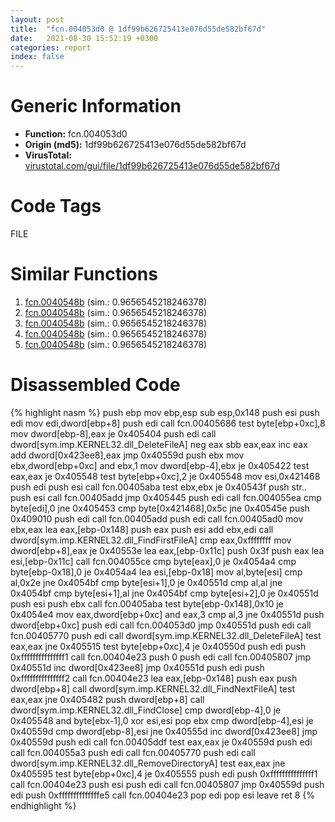 ```yaml
---
layout: post
title:  "fcn.004053d0 @ 1df99b626725413e076d55de582bf67d"
date:   2021-08-30 15:52:19 +0300
categories: report
index: false
---
```


# Generic Information
- **Function:** fcn.004053d0
- **Origin (md5):** 1df99b626725413e076d55de582bf67d
- **VirusTotal:** [virustotal.com/gui/file/1df99b626725413e076d55de582bf67d][virustotal_ref]

# Code Tags
<span class="tag" id="FILE">FILE</span>


# Similar Functions

1. [fcn.0040548b][similar_1_ref] (sim.: 0.9656545218246378)
2. [fcn.0040548b][similar_2_ref] (sim.: 0.9656545218246378)
3. [fcn.0040548b][similar_3_ref] (sim.: 0.9656545218246378)
4. [fcn.0040548b][similar_4_ref] (sim.: 0.9656545218246378)
5. [fcn.0040548b][similar_5_ref] (sim.: 0.9656545218246378)


# Disassembled Code

{% highlight nasm %}
push ebp
mov ebp,esp
sub esp,0x148
push esi
push edi
mov edi,dword[ebp+8]
push edi
call fcn.00405686
test byte[ebp+0xc],8
mov dword[ebp-8],eax
je 0x405404
push edi
call dword[sym.imp.KERNEL32.dll_DeleteFileA]
neg eax
sbb eax,eax
inc eax
add dword[0x423ee8],eax
jmp 0x40559d
push ebx
mov ebx,dword[ebp+0xc]
and ebx,1
mov dword[ebp-4],ebx
je 0x405422
test eax,eax
je 0x405548
test byte[ebp+0xc],2
je 0x405548
mov esi,0x421468
push edi
push esi
call fcn.00405aba
test ebx,ebx
je 0x40543f
push str..
push esi
call fcn.00405add
jmp 0x405445
push edi
call fcn.004055ea
cmp byte[edi],0
jne 0x405453
cmp byte[0x421468],0x5c
jne 0x40545e
push 0x409010
push edi
call fcn.00405add
push edi
call fcn.00405ad0
mov ebx,eax
lea eax,[ebp-0x148]
push eax
push esi
add ebx,edi
call dword[sym.imp.KERNEL32.dll_FindFirstFileA]
cmp eax,0xffffffff
mov dword[ebp+8],eax
je 0x40553e
lea eax,[ebp-0x11c]
push 0x3f
push eax
lea esi,[ebp-0x11c]
call fcn.004055ce
cmp byte[eax],0
je 0x4054a4
cmp byte[ebp-0x18],0
je 0x4054a4
lea esi,[ebp-0x18]
mov al,byte[esi]
cmp al,0x2e
jne 0x4054bf
cmp byte[esi+1],0
je 0x40551d
cmp al,al
jne 0x4054bf
cmp byte[esi+1],al
jne 0x4054bf
cmp byte[esi+2],0
je 0x40551d
push esi
push ebx
call fcn.00405aba
test byte[ebp-0x148],0x10
je 0x4054e4
mov eax,dword[ebp+0xc]
and eax,3
cmp al,3
jne 0x40551d
push dword[ebp+0xc]
push edi
call fcn.004053d0
jmp 0x40551d
push edi
call fcn.00405770
push edi
call dword[sym.imp.KERNEL32.dll_DeleteFileA]
test eax,eax
jne 0x405515
test byte[ebp+0xc],4
je 0x40550d
push edi
push 0xfffffffffffffff1
call fcn.00404e23
push 0
push edi
call fcn.00405807
jmp 0x40551d
inc dword[0x423ee8]
jmp 0x40551d
push edi
push 0xfffffffffffffff2
call fcn.00404e23
lea eax,[ebp-0x148]
push eax
push dword[ebp+8]
call dword[sym.imp.KERNEL32.dll_FindNextFileA]
test eax,eax
jne 0x405482
push dword[ebp+8]
call dword[sym.imp.KERNEL32.dll_FindClose]
cmp dword[ebp-4],0
je 0x405548
and byte[ebx-1],0
xor esi,esi
pop ebx
cmp dword[ebp-4],esi
je 0x40559d
cmp dword[ebp-8],esi
jne 0x40555d
inc dword[0x423ee8]
jmp 0x40559d
push edi
call fcn.00405ddf
test eax,eax
je 0x40559d
push edi
call fcn.004055a3
push edi
call fcn.00405770
push edi
call dword[sym.imp.KERNEL32.dll_RemoveDirectoryA]
test eax,eax
jne 0x405595
test byte[ebp+0xc],4
je 0x405555
push edi
push 0xfffffffffffffff1
call fcn.00404e23
push esi
push edi
call fcn.00405807
jmp 0x40559d
push edi
push 0xffffffffffffffe5
call fcn.00404e23
pop edi
pop esi
leave 
ret 8
{% endhighlight %}


[similar_1_ref]: /report/fcn.0040548b@0bc7b0c0f20af0c7cbb54d93e11d9717
[similar_2_ref]: /report/fcn.0040548b@50dd9b171f3df06f8ac5a3a1a47f5721
[similar_3_ref]: /report/fcn.0040548b@cce7ba37a5ac487b09e8c8d292223615
[similar_4_ref]: /report/fcn.0040548b@7f1fa204d353f7370b567baa0eb8cf53
[similar_5_ref]: /report/fcn.0040548b@983fe9598b69120a048e4bbfe8d8764c
[virustotal_ref]: https://www.virustotal.com/gui/file/1df99b626725413e076d55de582bf67d